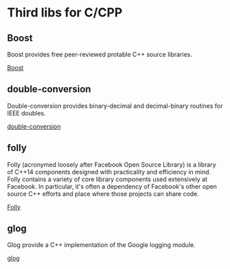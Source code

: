 # Third libs for C/CPP

## Boost

Boost provides free peer-reviewed protable C++ source libraries.

[Boost](https://www.boost.org/)

## double-conversion

Double-conversion provides binary-decimal and decimal-binary routines for IEEE doubles.

[double-conversion](https://github.com/google/double-conversion)

## folly

Folly (acronymed loosely after Facebook Open Source Library) is a library of C++14 components designed with practicality and efficiency in mind. Folly contains a variety of core library components used extensively at Facebook. In particular, it's often a dependency of Facebook's other open source C++ efforts and place where those projects can share code.

[Folly](https://github.com/facebook/folly)

## glog

Glog provide a C++ implementation of the Google logging module.

[glog](https://github.com/google/glog)